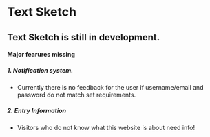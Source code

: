 # Text Sketch

## Text Sketch is still in development.
#### Major fearures missing
##### 1. Notification system. 
- Currently there is no feedback for the user if username/email and password do not match set requirements.

##### 2. Entry Information
- Visitors who do not know what this website is about need info!
